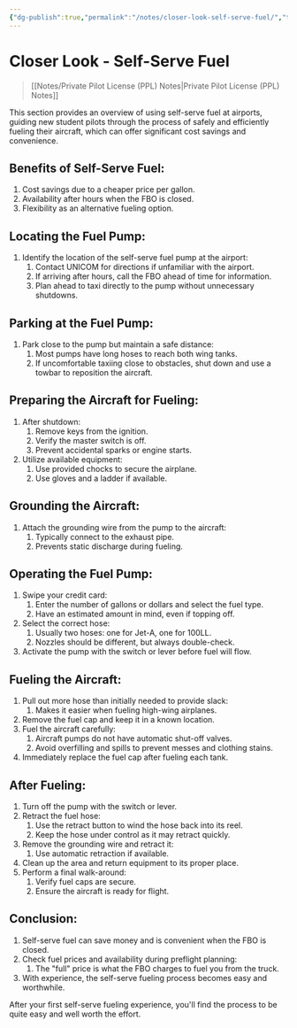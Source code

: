 ```yaml
---
{"dg-publish":true,"permalink":"/notes/closer-look-self-serve-fuel/","title":"Closer Look - Self-Serve Fuel","tags":["aviation","classnotes"]}
---
```



# Closer Look - Self-Serve Fuel
> [[Notes/Private Pilot License (PPL) Notes\|Private Pilot License (PPL) Notes]]

This section provides an overview of using self-serve fuel at airports, guiding new student pilots through the process of safely and efficiently fueling their aircraft, which can offer significant cost savings and convenience.

## Benefits of Self-Serve Fuel:

1. Cost savings due to a cheaper price per gallon.
2. Availability after hours when the FBO is closed.
3. Flexibility as an alternative fueling option.

## Locating the Fuel Pump:

1. Identify the location of the self-serve fuel pump at the airport:
    1. Contact UNICOM for directions if unfamiliar with the airport.
    2. If arriving after hours, call the FBO ahead of time for information.
    3. Plan ahead to taxi directly to the pump without unnecessary shutdowns.

## Parking at the Fuel Pump:

1. Park close to the pump but maintain a safe distance:
    1. Most pumps have long hoses to reach both wing tanks.
    2. If uncomfortable taxiing close to obstacles, shut down and use a towbar to reposition the aircraft.

## Preparing the Aircraft for Fueling:

1. After shutdown:
    1. Remove keys from the ignition.
    2. Verify the master switch is off.
    3. Prevent accidental sparks or engine starts.
2. Utilize available equipment:
    1. Use provided chocks to secure the airplane.
    2. Use gloves and a ladder if available.

## Grounding the Aircraft:

1. Attach the grounding wire from the pump to the aircraft:
    1. Typically connect to the exhaust pipe.
    2. Prevents static discharge during fueling.

## Operating the Fuel Pump:

1. Swipe your credit card:
    1. Enter the number of gallons or dollars and select the fuel type.
    2. Have an estimated amount in mind, even if topping off.
2. Select the correct hose:
    1. Usually two hoses: one for Jet-A, one for 100LL.
    2. Nozzles should be different, but always double-check.
3. Activate the pump with the switch or lever before fuel will flow.

## Fueling the Aircraft:

1. Pull out more hose than initially needed to provide slack:
    1. Makes it easier when fueling high-wing airplanes.
2. Remove the fuel cap and keep it in a known location.
3. Fuel the aircraft carefully:
    1. Aircraft pumps do not have automatic shut-off valves.
    2. Avoid overfilling and spills to prevent messes and clothing stains.
4. Immediately replace the fuel cap after fueling each tank.

## After Fueling:

1. Turn off the pump with the switch or lever.
2. Retract the fuel hose:
    1. Use the retract button to wind the hose back into its reel.
    2. Keep the hose under control as it may retract quickly.
3. Remove the grounding wire and retract it:
    1. Use automatic retraction if available.
4. Clean up the area and return equipment to its proper place.
5. Perform a final walk-around:
    1. Verify fuel caps are secure.
    2. Ensure the aircraft is ready for flight.

## Conclusion:

1. Self-serve fuel can save money and is convenient when the FBO is closed.
2. Check fuel prices and availability during preflight planning:
    1. The "full" price is what the FBO charges to fuel you from the truck.
3. With experience, the self-serve fueling process becomes easy and worthwhile.

After your first self-serve fueling experience, you'll find the process to be quite easy and well worth the effort.